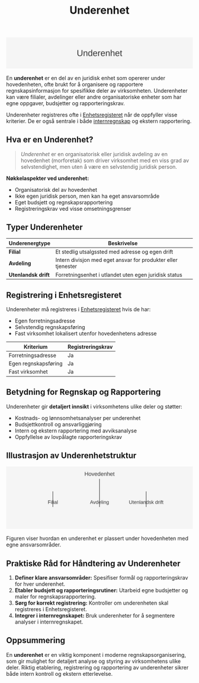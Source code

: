﻿---
title: "Underenhet"
seoTitle: "Underenhet | Hva det er og når den må registreres"
description: "Underenhet er en del av en virksomhet, som filial eller avdeling, brukt for organisering og rapportering. Les om typer underenheter, når de må registreres i Enhetsregisteret og hvordan de påvirker internregnskap og ekstern rapportering."
summary: "Forklaring av underenhet: definisjon, registreringskrav og betydning i regnskap."
---

![Illustrasjon av Underenhet](underenhet-image.svg)

En **underenhet** er en del av en juridisk enhet som opererer under hovedenheten, ofte brukt for å organisere og rapportere regnskapsinformasjon for spesifikke deler av virksomheten. Underenheter kan være filialer, avdelinger eller andre organisatoriske enheter som har egne oppgaver, budsjetter og rapporteringskrav.

Underenheter registreres ofte i [Enhetsregisteret](/blogs/regnskap/enhetsregisteret "Enhetsregisteret: Oversikt over enhetsregisteret i Norge") når de oppfyller visse kriterier. De er også sentrale i både [internregnskap](/blogs/regnskap/hva-er-internregnskap "Hva er Internregnskap? Guide til Intern Rapportering") og ekstern rapportering.

## Hva er en Underenhet?

> *Underenhet* er en organisatorisk eller juridisk avdeling av en hovedenhet (morforetak) som driver virksomhet med en viss grad av selvstendighet, men uten å være en selvstendig juridisk person.

**Nøkkelaspekter ved underenhet:**

* Organisatorisk del av hovedenhet
* Ikke egen juridisk person, men kan ha eget ansvarsområde
* Eget budsjett og regnskapsrapportering
* Registreringskrav ved visse omsetningsgrenser

## Typer Underenheter

| Underenergtype        | Beskrivelse                                                   |
|-----------------------|---------------------------------------------------------------|
| **Filial**            | Et stedlig utsalgssted med adresse og egen drift              |
| **Avdeling**          | Intern divisjon med eget ansvar for produkter eller tjenester |
| **Utenlandsk drift**  | Forretningsenhet i utlandet uten egen juridisk status         |

## Registrering i Enhetsregisteret

Underenheter må registreres i [Enhetsregisteret](/blogs/regnskap/enhetsregisteret "Enhetsregisteret: Oversikt over enhetsregisteret i Norge") hvis de har:

* Egen forretningsadresse
* Selvstendig regnskapsføring
* Fast virksomhet lokalisert utenfor hovedenhetens adresse

| Kriterium            | Registreringskrav                        |
|----------------------|------------------------------------------|
| Forretningsadresse   | Ja                                       |
| Egen regnskapsføring | Ja                                       |
| Fast virksomhet      | Ja                                       |

## Betydning for Regnskap og Rapportering

Underenheter gir **detaljert innsikt** i virksomhetens ulike deler og støtter:

* Kostnads- og lønnsomhetsanalyser per underenhet
* Budsjettkontroll og ansvarliggjøring
* Intern og ekstern rapportering med avviksanalyse
* Oppfyllelse av lovpålagte rapporteringskrav

## Illustrasjon av Underenhetstruktur

![Hierarki for Underenhet](underenhet-hierarki.svg)

Figuren viser hvordan en underenhet er plassert under hovedenheten med egne ansvarsområder.

## Praktiske Råd for Håndtering av Underenheter

1. **Definer klare ansvarsområder:** Spesifiser formål og rapporteringskrav for hver underenhet.
2. **Etabler budsjett og rapporteringsrutiner:** Utarbeid egne budsjetter og maler for regnskapsrapportering.
3. **Sørg for korrekt registrering:** Kontroller om underenheten skal registreres i Enhetsregisteret.
4. **Integrer i internregnskapet:** Bruk underenheter for å segmentere analyser i internregnskapet.

## Oppsummering

En **underenhet** er en viktig komponent i moderne regnskapsorganisering, som gir mulighet for detaljert analyse og styring av virksomhetens ulike deler. Riktig etablering, registrering og rapportering av underenheter sikrer både intern kontroll og ekstern etterlevelse.









